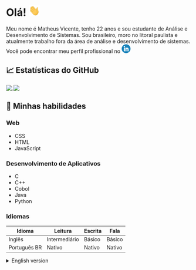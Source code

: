 
# Olá! <img src="https://github.com/MattheusVicente/MattheusVicente/blob/main/wave.gif" height="30px">

Meu nome é Matheus Vicente, tenho 22 anos e sou estudante de Análise e Desenvolvimento de Sistemas. Sou brasileiro, moro no litoral paulista e atualmente trabalho fora da área de análise e desenvolvimento de sistemas. Você pode encontrar meu perfil profissional no [![LinkedIn][1.2]][1]


## &#x1f4c8; Estatísticas do GitHub
<a href="https://github.com/MattheusVicente/MattheusVicente">
  <img align="center" src="https://github-readme-stats.vercel.app/api?username=mattheusvicente&show_icons=true&theme=chartreuse-dark&locale=pt-br" />
</a>
<a href="https://github.com/MattheusVicente/MattheusVicente">
  <img align="center" src="https://github-readme-stats.vercel.app/api/top-langs/?username=MattheusVicente&theme=chartreuse-dark&locale=pt-br" />
</a>

## 📜 Minhas habilidades

### Web

- CSS
- HTML
- JavaScript

### Desenvolvimento de Aplicativos

- C
- C++
- Cobol
- Java
- Python

### Idiomas

| Idioma       | Leitura       | Escrita | Fala   |
| ------------ | ------------- | ------- | ------ |
| Inglês       | Intermediário | Básico  | Básico |
| Português BR | Nativo        | Nativo  | Nativo |


<details>
<summary>
  English version
</summary>
  
# Hello! <img src="https://github.com/MattheusVicente/MattheusVicente/blob/main/wave.gif" height="30px">
  
My name is Matheus Vicente, I'm 22 years old and I'm a Systems Analysis and Development student. I am Brazilian, live on the coast of São Paulo and currently work outside the area of analysis and systems development. You can find my professional profile at [![LinkedIn][1.2]][1]

## &#x1f4c8; GitHub Stats
<a href="https://github.com/MattheusVicente/MattheusVicente">
  <img align="center" src="https://github-readme-stats.vercel.app/api?username=mattheusvicente&show_icons=true&theme=chartreuse-dark" />
</a>
<a href="https://github.com/MattheusVicente/MattheusVicente">
  <img align="center" src="https://github-readme-stats.vercel.app/api/top-langs/?username=MattheusVicente&theme=chartreuse-dark" />
</a>

## 📜 My skills

### Web technologies

- CSS
- HTML
- JavaScript

### Application Development

- C
- C++
- Cobol
- Java
- Python

### Languages

| Language      | Reading       | Writing | Speech |
| ------------- | ------------- | ------- | ------ |
| English       | Intermediary  | Basic   | Basic  |
| Portuguese BR | Native        | Native  | Native |

</details>


<!-- icons without padding -->

[1.2]: https://github.com/MattheusVicente/MattheusVicente/blob/main/linkedin-icon%20(1).png


<!-- links to your social media accounts -->

[1]: https://www.linkedin.com/in/matheus-vicente-027a23b9/
